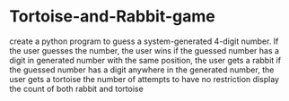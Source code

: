 # Tortoise-and-Rabbit-game

create a python program to guess a system-generated 4-digit number.
If the user guesses the number, the user wins
if the guessed number has a digit in generated number with the same position, the user gets a rabbit
if the guessed number has a digit anywhere in the generated number, the user gets a tortoise
the number of attempts to have no restriction
display the count of both rabbit and tortoise

